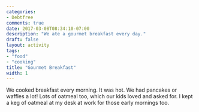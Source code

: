 ```yaml
---
categories:
- Debtfree
comments: true
date: 2017-03-08T08:34:10-07:00
description: "We ate a gourmet breakfast every day."
draft: false
layout: activity
tags:
- "food"
- "cooking"
title: "Gourmet Breakfast"
width: 1
---
```


We cooked breakfast every morning.  It was hot.  We had pancakes or waffles a lot!  Lots of oatmeal too, which our kids loved and asked for.  I kept a keg of oatmeal at my desk at work for those early mornings too.


